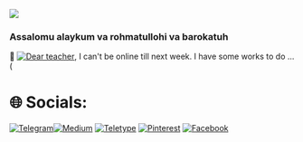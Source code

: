 [](https://img.shields.io/github/followers/gulxumor) 
[![](https://visitcount.itsvg.in/api?id=gulxumor&label=Profile%20Views&color=0&icon=2&pretty=false)](https://visitcount.itsvg.in) 

### Assalomu alaykum va rohmatullohi va barokatuh 
🌱 [![Dear teacher]()](https://t.me/aad_05), I can't be online till next week. I have some works to do ...(

# 🌐 Socials: 
[![Telegram](https://img.shields.io/badge/Telegram-%231877F5.svg?logo=Telegram&logoColor=white)](https://t.me/ErkinjonovaGulxumor)[![Medium](https://img.shields.io/badge/Medium-12100E?logo=medium&logoColor=white)](https://medium.com/@gulxumor) [![Teletype](https://img.shields.io/badge/Teletype-%232C8EBB.svg?logo=Teletype&logoColor=white)](https://teletype.in/@gulxumor) [![Pinterest](https://img.shields.io/badge/Pinterest-%23E60023.svg?logo=Pinterest&logoColor=white)](https://pinterest.com/erkinjonovagulxumor/) [![Facebook](https://img.shields.io/badge/Facebook-%231877F2.svg?logo=Facebook&logoColor=white)](https://www.facebook.com/profile.php?id=100092847492429) 
